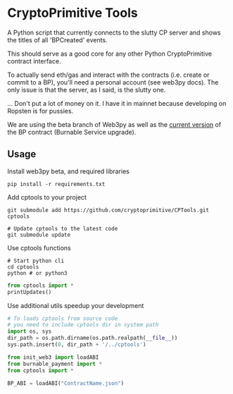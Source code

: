 # CryptoPrimitive Tools

A Python script that currently connects to the slutty CP server and shows the titles of all 'BPCreated' events.

This should serve as a good core for any other Python CryptoPrimitive contract interface.

To actually send eth/gas and interact with the contracts (i.e. create or commit to a BP), you'll need a personal account (see web3py docs). The only issue is that the server, as I said, is the slutty one.

... Don't put a lot of money on it. I have it in mainnet because developing on Ropsten is for pussies.

We are using the beta branch of Web3py as well as the [current version](https://github.com/cryptoprimitive/contracts/blob/master/BurnablePayment.sol) of the BP contract (Burnable Service upgrade).

## Usage

Install web3py beta, and required libraries

```
pip install -r requirements.txt
```

Add cptools to your project
```
git submodule add https://github.com/cryptoprimitive/CPTools.git cptools

# Update cptools to the latest code
git submodule update
```

Use cptools functions
```
# Start python cli
cd cptools
python # or python3
```

```python
from cptools import *
printUpdates()
```

Use additional utils speedup your development
```python
# To loads cptools from source code
# you need to include cptools dir in system path
import os, sys
dir_path = os.path.dirname(os.path.realpath(__file__))
sys.path.insert(0, dir_path + '/../cptools')

from init_web3 import loadABI
from burnable_payment import *
from cptools import *

BP_ABI = loadABI("ContractName.json")
```
